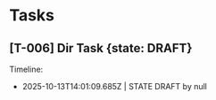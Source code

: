 # Tasks

## [T-006] Dir Task {state: DRAFT}

Timeline:
- 2025-10-13T14:01:09.685Z | STATE DRAFT by null

